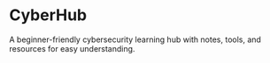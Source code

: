 # CyberHub
A beginner-friendly cybersecurity learning hub with notes, tools, and resources for easy understanding.
